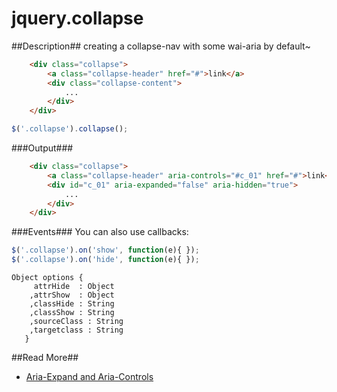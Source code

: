 jquery.collapse
===============

##Description##
creating a collapse-nav with some wai-aria by default~

```html  	
	<div class="collapse">
		<a class="collapse-header" href="#">link</a>
		<div class="collapse-content">
			...
		</div>
	</div>
``` 

```js
$('.collapse').collapse();
```  	
  
  	
###Output###
```html
  	<div class="collapse">
		<a class="collapse-header" aria-controls="#c_01" href="#">link</a>
		<div id="c_01" aria-expanded="false" aria-hidden="true">
			...
		</div>
	</div>
```

###Events###
You can also use callbacks:

```js
$('.collapse').on('show', function(e){ });
$('.collapse').on('hide', function(e){ });
``` 

``` 
Object options {
  	 attrHide  : Object
	,attrShow  : Object
	,classHide : String
	,classShow : String
	,sourceClass : String
	,targetclass : String
   }
```

##Read More##
* [Aria-Expand and Aria-Controls](http://www.marcozehe.de/2010/02/10/easy-aria-tip-5-aria-expanded-and-aria-controls/)
